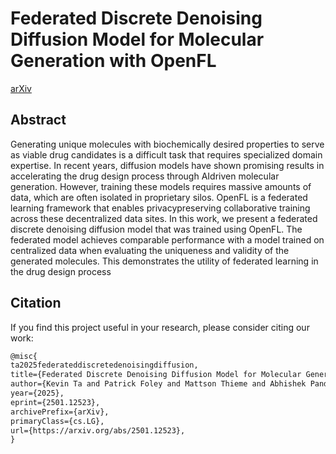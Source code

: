# Federated Discrete Denoising Diffusion Model for Molecular Generation with OpenFL

[arXiv](https://arxiv.org/abs/2501.12523)

## Abstract

Generating unique molecules with biochemically desired properties to serve as viable drug candidates is a difficult task that requires specialized domain expertise. In recent years, diffusion models have shown promising results in accelerating the drug design process through AIdriven molecular generation. However, training these models requires massive amounts of data, which are often isolated in proprietary silos. OpenFL is a federated learning framework that enables privacypreserving collaborative training across these decentralized data sites. In this work, we present a federated discrete denoising diffusion model that was trained using OpenFL. The federated model achieves comparable performance with a model trained on centralized data when evaluating the uniqueness and validity of the generated molecules. This demonstrates the utility of federated learning in the drug design process



## Citation

If you find this project useful in your research, please consider citing our work:
```latex
@misc{
ta2025federateddiscretedenoisingdiffusion,
title={Federated Discrete Denoising Diffusion Model for Molecular Generation with OpenFL}, 
author={Kevin Ta and Patrick Foley and Mattson Thieme and Abhishek Pandey and Prashant Shah},
year={2025},
eprint={2501.12523},
archivePrefix={arXiv},
primaryClass={cs.LG},
url={https://arxiv.org/abs/2501.12523}, 
}